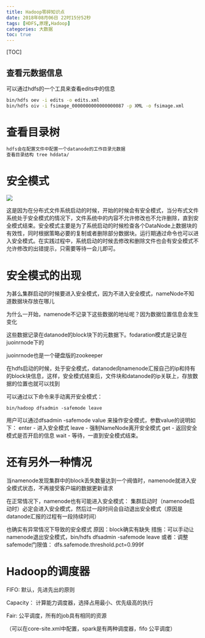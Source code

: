 ```yaml
---
title: Hadoop零碎知识点
date: 2018年08月06日 22时15分52秒
tags: [HDFS,原理,Hadoop]
categories: 大数据
toc: true
---
```


[TOC]

## 查看元数据信息
可以通过hdfs的一个工具来查看edits中的信息

```bash
bin/hdfs oev -i edits -o edits.xml
bin/hdfs oiv -i fsimage_0000000000000000087 -p XML -o fsimage.xml
```
<!-- more -->

# 查看目录树

```bash
hdfs会在配置文件中配置一个datanode的工作目录元数据 
查看目录结构 tree hddata/ 
```



# 安全模式

![](https://img.gangtieguo.cn/006tNbRwly1fubqgn0culj31eo0nm401.jpg)

这是因为在分布式文件系统启动的时候，开始的时候会有安全模式，当分布式文件系统处于安全模式的情况下，文件系统中的内容不允许修改也不允许删除，直到安全模式结束。安全模式主要是为了系统启动的时候检查各个DataNode上数据块的有效性，同时根据策略必要的复制或者删除部分数据块。运行期通过命令也可以进入安全模式。在实践过程中，系统启动的时候去修改和删除文件也会有安全模式不允许修改的出错提示，只需要等待一会儿即可。

# 安全模式的出现

为甚么集群启动的时候要进入安全模式，因为不进入安全模式，nameNode不知道数据块存放在哪儿

为什么一开始，namenode不记录下这些数据的地址呢？因为数据位置信息会发生变化

这些数据记录在datanode的block块下的元数据下。fodaration模式是记录在juoinrnode下的

juoinrnode也是一个硬盘版的zookeeper

在hdfs启动的时候，处于安全模式，datanode向namenode汇报自己的ip和持有的block块信息，这样，安全模式结束后，文件块和datanode的ip关联上，存放数据的位置也就可以找到





可以通过以下命令来手动离开安全模式：

```
bin/hadoop dfsadmin -safemode leave  
```

用户可以通过dfsadmin -safemode value 来操作安全模式，参数value的说明如下： 
enter - 进入安全模式 
leave - 强制NameNode离开安全模式 
get - 返回安全模式是否开启的信息 
wait - 等待，一直到安全模式结束。

# 还有另外一种情况

当namenode发现集群中的block丢失数量达到一个阀值时，namenode就进入安全模式状态，不再接受客户端的数据更新请求

在正常情况下，namenode也有可能进入安全模式： 
集群启动时（namenode启动时）必定会进入安全模式，然后过一段时间会自动退出安全模式（原因是datanode汇报的过程有一段持续时间）

也确实有异常情况下导致的安全模式 
原因：block确实有缺失 
措施：可以手动让namenode退出安全模式，bin/hdfs dfsadmin -safemode leave 
或者：调整safemode门限值： dfs.safemode.threshold.pct=0.999f





# Hadoop的调度器

FIFO: 默认，先进先出的原则

Capacity： 计算能力调度器，选择占用最小、优先级高的执行

Fair: 公平调度，所有的job具有相同的资源

（可以在core-site.xml中配置，spark是有两种调度器，fifo 公平调度）